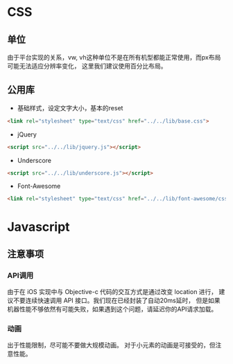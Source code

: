 # CSS

## 单位

由于平台实现的关系，vw, vh这种单位不是在所有机型都能正常使用，而px布局可能无法适应分辨率变化，
这里我们建议使用百分比布局。

## 公用库

- 基础样式，设定文字大小，基本的reset

```html
<link rel="stylesheet" type="text/css" href="../../lib/base.css">
```

- jQuery

```html
<script src="../../lib/jquery.js"></script>
```

- Underscore

```html
<script src="../../lib/underscore.js"></script>
```

- Font-Awesome

```html
<link rel="stylesheet" type="text/css" href="../../lib/font-awesome/css/font-awesome.css">
```

# Javascript

## 注意事项

### API调用

由于在 iOS 实现中与 Objective-c 代码的交互方式是通过改变 location 进行，
建议不要连续快速调用 API 接口。我们现在已经封装了自动20ms延时，
但是如果机器性能不够依然有可能失败，如果遇到这个问题，请延迟你的API请求加载。

### 动画

出于性能限制，尽可能不要做大规模动画。
对于小元素的动画是可接受的，但注意性能。
